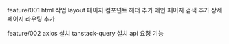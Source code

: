 feature/001
html 작업
layout 페이지 컴포넌트 헤더 추가
메인 페이지 검색 추가
상세페이지 라우팅 추가

feature/002
axios 설치
tanstack-query 설치
api 요청 기능
